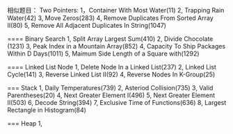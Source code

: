相似题目：
Two Pointers:
1，Container With Most Water(11)
2, Trapping Rain Water(42)
3, Move Zeros(283)
4, Remove Duplicates From Sorted Array II(80)
5, Remove All Adjacent Duplicates In String(1047)

==== Binary Search
1, Split Array Largest Sum(410)
2, Divide Chocolate (1231)
3, Peak Index in a Mountain Array(852)
4, Capacity To Ship Packages Within D Days(1011)
5, Maimum Side Length of a Square with(1292)

==== Linked List Node
1, Delete Node In a Linked List(237)
2, Linked List Cycle(141)
3, Reverse Linked List II(92)
4, Reverse Nodes In K-Group(25)

=== Stack
1, Daily Temperatures(739)
2, Asteriod Collision(735)
3, Valid Parentheses(20)
4, Next Greater Element I(496)
5, Next Greater Element II(503)
6, Decode String(394)
7, Exclusive Time of Functions(636)
8, Largest Rectangle in Histogram(84) 

=== Heap
1, 